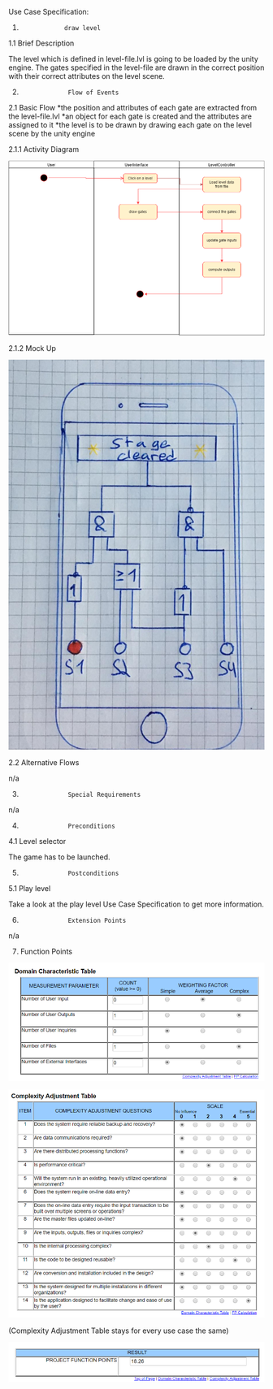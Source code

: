 

<Project LogicGame>

Use Case Specification: <Use-Case draw level>


1.                 draw level


1.1               Brief Description

The level which is defined in level-file.lvl is going to be loaded by the unity engine. 
The gates specified in the level-file are drawn in the correct position with their correct attributes on the level scene. 

2.                  Flow of Events
2.1               Basic Flow
*the position and attributes of each gate are extracted from the level-file.lvl 
*an object for each gate is created and the attributes are assigned to it
*the level is to be drawn by drawing each gate on the level scene by the unity engine

2.1.1 Activity Diagram

![](activity%20diagram%20draw%20level.png)

2.1.2 Mock Up

![](mock%20up%20draw%20level.jpg)

2.2               Alternative Flows

n/a

3.                  Special Requirements

n/a
 

4.                  Preconditions


4.1               Level selector
 
The game has to be launched. 


5.                  Postconditions


5.1             Play level
 
Take a look at the play level Use Case Specification to get more information. 

6.                  Extension Points

n/a
 
 7. Function Points
 
![](FP%20for%20UC%20draw%20level.png)

 
 ![](FP%20for%20entire%20Project.png)

(Complexity Adjustment Table stays for every use case the same) 

![](Result%20FP%20for%20UC%20draw%20level.png)

